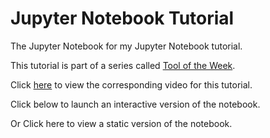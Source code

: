 # Jupyter Notebook Tutorial
The Jupyter Notebook for my Jupyter Notebook tutorial.

This tutorial is part of a series called [Tool of the Week](https://www.youtube.com/watch?v=NFJ0ud30mbA&list=PLMgDVIa0Pg8Uhyyv2UcxAeee9dmCAW-yl).

Click [here](https://www.youtube.com/watch?v=3M4T3_uGLsk) to view the corresponding video for this tutorial.

Click below to launch an interactive version of the notebook.

Or Click here to view a static version of the notebook.
